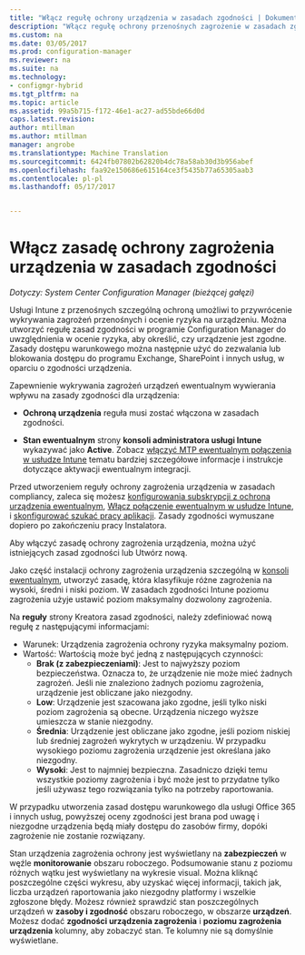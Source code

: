 ```yaml
---
title: "Włącz regułę ochrony urządzenia w zasadach zgodności | Dokumentacja firmy Microsoft"
description: "Włącz regułę ochrony przenośnych zagrożenie w zasadach zgodności urządzeń."
ms.custom: na
ms.date: 03/05/2017
ms.prod: configuration-manager
ms.reviewer: na
ms.suite: na
ms.technology:
- configmgr-hybrid
ms.tgt_pltfrm: na
ms.topic: article
ms.assetid: 99a5b715-f172-46e1-ac27-ad55bde66d0d
caps.latest.revision: 
author: mtillman
ms.author: mtillman
manager: angrobe
ms.translationtype: Machine Translation
ms.sourcegitcommit: 6424fb07802b62820b4dc78a58ab30d3b956abef
ms.openlocfilehash: faa92e150686e615164ce3f5435b77a65305aab3
ms.contentlocale: pl-pl
ms.lasthandoff: 05/17/2017


---
```

# <a name="enable-device-threat-protection-rule-in-the-compliance-policy"></a>Włącz zasadę ochrony zagrożenia urządzenia w zasadach zgodności

*Dotyczy: System Center Configuration Manager (bieżącej gałęzi)*

Usługi Intune z przenośnych szczególną ochroną umożliwi to przywrócenie wykrywania zagrożeń przenośnych i ocenie ryzyka na urządzeniu. Można utworzyć regułę zasad zgodności w programie Configuration Manager do uwzględnienia w ocenie ryzyka, aby określić, czy urządzenie jest zgodne. Zasady dostępu warunkowego można następnie użyć do zezwalania lub blokowania dostępu do programu Exchange, SharePoint i innych usług, w oparciu o zgodności urządzenia.

Zapewnienie wykrywania zagrożeń urządzeń ewentualnym wywierania wpływu na zasady zgodności dla urządzenia:

* **Ochroną urządzenia** reguła musi zostać włączona w zasadach zgodności.

* **Stan ewentualnym** strony **konsoli administratora usługi Intune** wykazywać jako **Active**. Zobacz [włączyć MTP ewentualnym połączenia w usłudze Intune](enable-lookout-connection-in-intune.md) tematu bardziej szczegółowe informacje i instrukcje dotyczące aktywacji ewentualnym integracji.


Przed utworzeniem reguły ochrony zagrożenia urządzenia w zasadach compliancy, zaleca się możesz [konfigurowania subskrypcji z ochroną urządzenia ewentualnym](set-up-your-subscription-with-lookout.md), [Włącz połączenie ewentualnym w usłudze Intune](enable-lookout-connection-in-intune.md), i [skonfigurować szukać pracy aplikacji](configure-and-deploy-lookout-for-work-apps.md). Zasady zgodności wymuszane dopiero po zakończeniu pracy Instalatora.

Aby włączyć zasadę ochrony zagrożenia urządzenia, można użyć istniejących zasad zgodności lub Utwórz nową.

Jako część instalacji ochrony zagrożenia urządzenia szczególną w [konsoli ewentualnym](https://aad.lookout.com), utworzyć zasadę, która klasyfikuje różne zagrożenia na wysoki, średni i niski poziom. W zasadach zgodności Intune poziomu zagrożenia użyje ustawić poziom maksymalny dozwolony zagrożenia.

Na **reguły** strony Kreatora zasad zgodności, należy zdefiniować nową regułę z następującymi informacjami:
  * Warunek: Urządzenia zagrożenia ochrony ryzyka maksymalny poziom.
  * Wartość: Wartością może być jedną z następujących czynności:
    * **Brak (z zabezpieczeniami)**: Jest to najwyższy poziom bezpieczeństwa. Oznacza to, że urządzenie nie może mieć żadnych zagrożeń. Jeśli nie znaleziono żadnych poziomu zagrożenia, urządzenie jest obliczane jako niezgodny.
    * **Low**: Urządzenie jest szacowana jako zgodne, jeśli tylko niski poziom zagrożenia są obecne. Urządzenia niczego wyższe umieszcza w stanie niezgodny.
    * **Średnia**: Urządzenie jest obliczane jako zgodne, jeśli poziom niskiej lub średniej zagrożeń wykrytych w urządzeniu. W przypadku wysokiego poziomu zagrożenia urządzenie jest określana jako niezgodny.
    * **Wysoki**: Jest to najmniej bezpieczna. Zasadniczo dzięki temu wszystkie poziomy zagrożenia i być może jest to przydatne tylko jeśli używasz tego rozwiązania tylko na potrzeby raportowania.

W przypadku utworzenia zasad dostępu warunkowego dla usługi Office 365 i innych usług, powyższej oceny zgodności jest brana pod uwagę i niezgodne urządzenia będą miały dostępu do zasobów firmy, dopóki zagrożenie nie zostanie rozwiązany.

Stan urządzenia zagrożenia ochrony jest wyświetlany na **zabezpieczeń** w węźle **monitorowanie** obszaru roboczego.
Podsumowanie stanu z poziomu różnych wątku jest wyświetlany na wykresie visual. Można kliknąć poszczególne części wykresu, aby uzyskać więcej informacji, takich jak, liczba urządzeń raportowania jako niezgodny platformy i wszelkie zgłoszone błędy.
Możesz również sprawdzić stan poszczególnych urządzeń w **zasoby i zgodność** obszaru roboczego, w obszarze **urządzeń**.  Możesz dodać **zgodności urządzenia zagrożenia** i **poziomu zagrożenia urządzenia** kolumny, aby zobaczyć stan.  Te kolumny nie są domyślnie wyświetlane.

